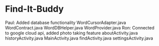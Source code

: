 # Find-It-Buddy

Paul:
Added database functionality
WordCursorAdapter.java WordContract.java
WordDBHelper.java  WordProvider.java
Ron:
Connected to google cloud api, added photo taking feature
aboutActivity.java  historyActivity.java
MainActivity.java   findActivity.java   settingsActivity.java
